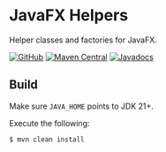 # JavaFX Helpers

Helper classes and factories for JavaFX.

[![GitHub](https://img.shields.io/github/license/petr-panteleyev/java-fx-helpers)](LICENSE)
[![Maven Central](https://maven-badges.herokuapp.com/maven-central/org.panteleyev/java-fx-helpers/badge.svg)](https://maven-badges.herokuapp.com/maven-central/org.panteleyev/java-fx-helpers/)
[![Javadocs](http://www.javadoc.io/badge/org.panteleyev/java-fx-helpers.svg)](http://www.javadoc.io/doc/org.panteleyev/java-fx-helpers)

## Build

Make sure ```JAVA_HOME``` points to JDK 21+.

Execute the following:

```shell script
$ mvn clean install
```